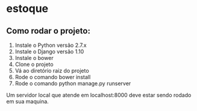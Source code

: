 # estoque

## Como rodar o projeto:
1. Instale o Python versão 2.7.x
1. Instale o Django versão 1.10
1. Instale o bower
1. Clone o projeto
1. Vá ao diretório raiz do projeto
1. Rode o comando bower install
1. Rode o comando python manage.py runserver

Um servidor local que atende em localhost:8000 deve estar sendo rodado em sua maquina.

